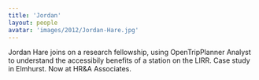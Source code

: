 ```yaml
---
title: 'Jordan'
layout: people
avatar: 'images/2012/Jordan-Hare.jpg'
---
```


Jordan Hare joins on a research fellowship, using OpenTripPlanner Analyst to understand the accessibily benefits of a station on the LIRR. Case study in Elmhurst. Now at HR&A Associates.